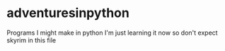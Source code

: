 # adventuresinpython
Programs I might make in python
I'm just learning it now so don't expect skyrim in this file
